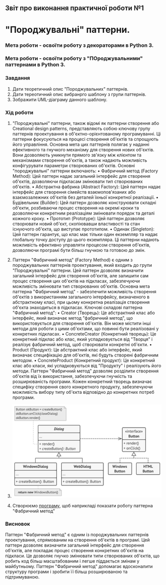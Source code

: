 ## Звіт про виконання практичної роботи №1
# "Породжувальні" паттерни.

### Мета роботи - освоїти роботу з декораторами в Python 3.
### Мета роботи - освоїти роботу з "ПОроджувальними" паттернами в Python 3.

### Завдання
1. Дати теоретичний опис "Породжувальних" паттернів.
2. Дати тереотичний опис вибранрго шаблону з групи паттернів.
3. Зображити UML-діаграму данного шаблону.

### Хід роботи

1. "Породжувальні" паттерни, також відомі як паттерни створення або Creational design patterns, представляють собою ключову групу паттернів проектування в об'єктно-орієнтованому програмуванні. Ці паттерни фокусуються на процесі створення об'єктів та спрощують його управління. Основна мета цих паттернів полягає у наданні ефективного та гнучкого механізму для створення нових об'єктів. Вони дозволяють уникнути прямого зв'язку між клієнтом та механізмами створення об'єктів, а також надають можливість конфігурувати параметри створюваних об'єктів.
Основні "породжувальні" паттерни включають:
•  Фабричний метод (Factory Method): Цей паттерн надає загальний інтерфейс для створення об'єктів, дозволяючи підкласам змінювати тип створюваних об'єктів.
•  Абстрактна фабрика (Abstract Factory): Цей паттерн надає інтерфейс для створення сімейств взаємопов'язаних або взаємозалежних об'єктів без деталей їхньої конкретної реалізації.
•  Будівельник (Builder): Цей паттерн дозволяє конструювати складні об'єкти, розбиваючи процес створення на окремі кроки та дозволяючи конкретним реалізаціям змінювати порядок та деталі кожного кроку.
•  Прототип (Prototype): Цей паттерн дозволяє створювати новий об'єкт, скопіювавши властивості та стан існуючого об'єкта, що виступає прототипом.
•  Одинак (Singleton): Цей паттерн гарантує, що клас має тільки один екземпляр та надає глобальну точку доступу до цього екземпляра.
Ці паттерни надають можливість ефективно управляти процесом створення об'єктів, дозволяючи програмі бути більш гнучкою та готовою до змін.

2. Паттерн "Фабричний метод" (Factory Method) є одним з породжувальних паттернів проектування, який входить до групи "Породжувальні" паттерни. Цей паттерн дозволяє визначити загальний інтерфейс для створення об'єктів, але залишити сам процес створення цих об'єктів на підкласах, забезпечуючи можливість змінювати тип створюваних об'єктів.
Основна мета паттерна "Фабричний метод" - забезпечити можливість створення об'єктів з використанням загального інтерфейсу, визначеного в абстрактному класі, при цьому конкретна реалізація створення об'єкта знаходиться в підкласах.
Ключові складові паттерна "Фабричний метод":
•  Creator (Творець): Це абстрактний клас або інтерфейс, який визначає метод "фабричний метод", що використовується для створення об'єктів. Він може містити інші методи для роботи з цими об'єктами, що повинні бути реалізовані у конкретних підкласах.
•  ConcreteCreator (Конкретний творець): Це конкретний підклас або клас, який успадковується від "Творця" і реалізує фабричний метод, щоб створювати конкретні об'єкти.
•  Product (Продукт): Це абстрактний клас або інтерфейс, який визначає специфікацію для об'єктів, які будуть створені фабричним методом.
•  ConcreteProduct (Конкретний продукт): Це конкретний клас або класи, які успадковуються від "Продукту" і реалізують його методи.
Паттерн "Фабричний метод" дозволяє розділити створення об'єктів від їх використання, забезпечуючи гнучкість та розширюваність програми. Кожен конкретний творець визначає специфіку створення свого конкретного продукту, забезпечуючи можливість вибору типу об'єкта відповідно до конкретних потреб програми.

3. ![UML-діаграма паттерна "Фабричний метод"](UML.png)
4. Створюємо [програму](Program.py), щоб наприкладі показати роботу паттерна "Фабричний метод"
### Висновок
Паттерн "Фабричний метод" є одним із породжувальних паттернів проектування, спрямованим на створення об'єктів в програмі. Цей паттерн дозволяє визначити загальний інтерфейс для створення об'єктів, але покладає процес створення конкретних об'єктів на підкласи. Це дозволяє гнучко змінювати типи створюваних об'єктів, що робить код більш масштабованим і легше піддається змінам у майбутньому. Паттерн "Фабричний метод" допомагає вдосконалити структуру програми і зробити її більш розширюваною та підтримуваною.